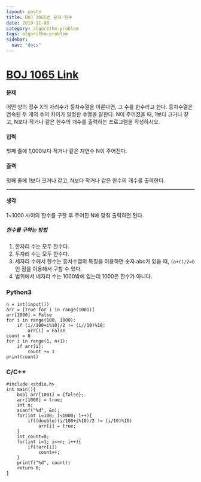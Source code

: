 ```yaml
---
layout: posts
title: BOJ 1065번 문제 한수
date: 2019-11-08
category: algorithm-problem
tags: algorithm-problem
sidebar:
  nav: "docs"
---
```

# [BOJ 1065 Link](https://www.acmicpc.net/problem/1065)
#### 문제
어떤 양의 정수 X의 자리수가 등차수열을 이룬다면, 그 수를 한수라고 한다. 등차수열은 연속된 두 개의 수의 차이가 일정한 수열을 말한다. N이 주어졌을 때, 1보다 크거나 같고, N보다 작거나 같은 한수의 개수를 출력하는 프로그램을 작성하시오. 

#### 입력
첫째 줄에 1,000보다 작거나 같은 자연수 N이 주어진다.

#### 출력
첫째 줄에 1보다 크거나 같고, N보다 작거나 같은 한수의 개수를 출력한다.
- - -
#### 생각
1~1000 사이의 한수를 구한 후 주어진 N에 맞춰 출력하면 된다.
##### 한수를 구하는 방법
1. 한자리 수는 모두 한수다.
2. 두자리 수는 모두 한수다.
3. 세자리 수에서 한수는 등차수열의 특징을 이용하면 숫자 abc가 있을 때, `(a+c)/2=b`인 점을 이용해서 구할 수 있다.
4. 범위에서 네자리 수는 1000밖에 없는데 1000은 한수가 아니다.

### Python3
```
n = int(input())
arr = [True for i in range(1001)]
arr[1000] = False
for i in range(100, 1000):
    if (i//100+i%10)/2 != (i//10)%10:
        arr[i] = False
count = 0
for i in range(1, n+1):
    if arr[i]:
        count += 1
print(count)
```
### C/C++
```
#include <stdio.h>
int main(){
    bool arr[1001] = {false};
    arr[1000] = true;
    int n;
    scanf("%d", &n);
    for(int i=100; i<1000; i++){
        if((double)(i/100+i%10)/2 != (i/10)%10)
            arr[i] = true;
    }
    int count=0;
    for(int i=1; i<=n; i++){
        if(!arr[i])
            count++;
    }
    printf("%d", count);
    return 0;
}
```
